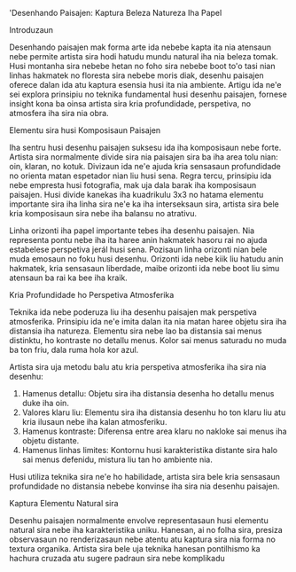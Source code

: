 'Desenhando Paisajen: Kaptura Beleza Natureza Iha Papel

Introduzaun

Desenhando paisajen mak forma arte ida nebebe kapta ita nia atensaun nebe permite artista sira hodi hatudu mundu natural iha nia beleza tomak. Husi montanha sira nebebe hetan no foho sira nebebe boot to'o tasi nian linhas hakmatek no floresta sira nebebe moris diak, desenhu paisajen oferece dalan ida atu kaptura esensia husi ita nia ambiente. Artigu ida ne'e sei explora prinsipiu no teknika fundamental husi desenhu paisajen, fornese insight kona ba oinsa artista sira kria profundidade, perspetiva, no atmosfera iha sira nia obra.

Elementu sira husi Komposisaun Paisajen

Iha sentru husi desenhu paisajen suksesu ida iha komposisaun nebe forte. Artista sira normalmente divide sira nia paisajen sira ba iha area tolu nian: oin, klaran, no kotuk. Divizaun ida ne'e ajuda kria sensasaun profundidade no orienta matan espetador nian liu husi sena. Regra tercu, prinsipiu ida nebe empresta husi fotografia, mak uja dala barak iha komposisaun paisajen. Husi divide kanekas iha kuadrikulu 3x3 no hatama elementu importante sira iha linha sira ne'e ka iha interseksaun sira, artista sira bele kria komposisaun sira nebe iha balansu no atrativu.

Linha orizonti iha papel importante tebes iha desenhu paisajen. Nia representa pontu nebe iha ita haree anin hakmatek hasoru rai no ajuda estabelese perspetiva jerál husi sena. Pozisaun linha orizonti nian bele muda emosaun no foku husi desenhu. Orizonti ida nebe kiik liu hatudu anin hakmatek, kria sensasaun liberdade, maibe orizonti ida nebe boot liu simu atensaun ba rai ka bee iha kraik.

Kria Profundidade ho Perspetiva Atmosferika

Teknika ida nebe poderuza liu iha desenhu paisajen mak perspetiva atmosferika. Prinsipiu ida ne'e imita dalan ita nia matan haree objetu sira iha distansia iha natureza. Elementu sira nebe lao ba distansia sai menus distinktu, ho kontraste no detallu menus. Kolor sai menus saturadu no muda ba ton friu, dala ruma hola kor azul.

Artista sira uja metodu balu atu kria perspetiva atmosferika iha sira nia desenhu:

1. Hamenus detallu: Objetu sira iha distansia desenha ho detallu menus duke iha oin.
2. Valores klaru liu: Elementu sira iha distansia desenhu ho ton klaru liu atu kria ilusaun nebe iha kalan atmosferiku.
3. Hamenus kontraste: Diferensa entre area klaru no nakloke sai menus iha objetu distante.
4. Hamenus linhas limites: Kontornu husi karakteristika distante sira halo sai menus defenidu, mistura liu tan ho ambiente nia.

Husi utiliza teknika sira ne'e ho habilidade, artista sira bele kria sensasaun profundidade no distansia nebebe konvinse iha sira nia desenhu paisajen.

Kaptura Elementu Natural sira

Desenhu paisajen normalmente envolve representasaun husi elementu natural sira nebe iha karakteristika uniku. Hanesan, ai no folha sira, presiza observasaun no renderizasaun nebe atentu atu kaptura sira nia forma no textura organika. Artista sira bele uja teknika hanesan pontilhismo ka hachura cruzada atu sugere padraun sira nebe komplikadu